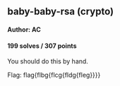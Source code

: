 ## baby-baby-rsa (crypto)
#### Author: AC
#### 199 solves / 307 points

You should do this by hand.

Flag: flag{flbg{flcg{fldg{fleg}}}}
